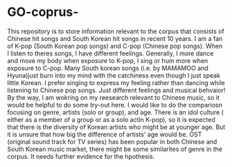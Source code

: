 # GO-coprus-
This repository is to store information relevant to the corpus that consists of Chinese hit songs and South Korean hit songs in recent 10 years. 
  I am a fan of K-pop (South Korean pop songs) and C-pop (Chinese pop songs). When I listen to theres songs, I have different feelings. Generally, I more dance and move my body when exposure to K-pop, I sing or hum more when exposure to C-pop. Many South korean songs (i.e. by MAMAMOO and Hyuna)just burn into my mind with the catchiness even though I just speak little Korean. I prefer singing to express my feeling rather than dancing while listening to Chinese pop songs. Just different feelings and musical behvaior! By the way, I am wokring on my reesearch relevant to Chinese music, so it would be helpful to do some try-out here. I would like to do the compariosn focusing on genre, artists (solo or group), and age. There is an idol culture ( either as a member of a group or as a solo actin K-pop), so it is expected that there is the diversity of Korean artists who might be at younger age. But it is unsure that how big the difference of artists' age would be. OST (original sound track for TV series) has been popular in both Chinese and South Korean music market, there might be some similarites of genre in the corpus. It needs further evidence for the hpothesis. 
